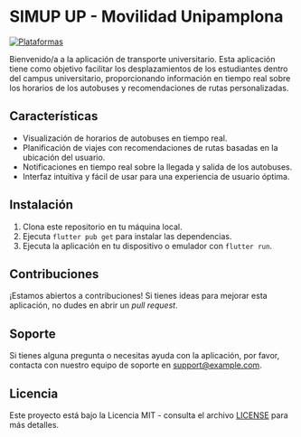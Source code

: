 # SIMUP UP - Movilidad Unipamplona

[![Plataformas](https://img.shields.io/badge/Plataformas-Android%20%7C%20iOS-green)]()

Bienvenido/a a la aplicación de transporte universitario. Esta aplicación tiene como objetivo facilitar los desplazamientos de los estudiantes dentro del campus universitario, proporcionando información en tiempo real sobre los horarios de los autobuses y recomendaciones de rutas personalizadas.

## Características

- Visualización de horarios de autobuses en tiempo real.
- Planificación de viajes con recomendaciones de rutas basadas en la ubicación del usuario.
- Notificaciones en tiempo real sobre la llegada y salida de los autobuses.
- Interfaz intuitiva y fácil de usar para una experiencia de usuario óptima.

## Instalación

1. Clona este repositorio en tu máquina local.
2. Ejecuta `flutter pub get` para instalar las dependencias.
3. Ejecuta la aplicación en tu dispositivo o emulador con `flutter run`.

## Contribuciones

¡Estamos abiertos a contribuciones! Si tienes ideas para mejorar esta aplicación, no dudes en abrir un *pull request*.

## Soporte

Si tienes alguna pregunta o necesitas ayuda con la aplicación, por favor, contacta con nuestro equipo de soporte en support@example.com.

## Licencia

Este proyecto está bajo la Licencia MIT - consulta el archivo [LICENSE](LICENSE) para más detalles.
